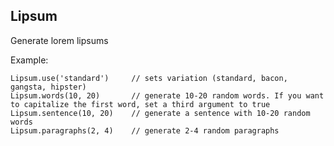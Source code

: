 Lipsum
------

Generate lorem lipsums

Example:

    Lipsum.use('standard')     // sets variation (standard, bacon, gangsta, hipster)
    Lipsum.words(10, 20)       // generate 10-20 random words. If you want to capitalize the first word, set a third argument to true
    Lipsum.sentence(10, 20)    // generate a sentence with 10-20 random words
    Lipsum.paragraphs(2, 4)    // generate 2-4 random paragraphs